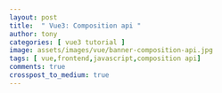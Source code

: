```yaml
---
layout: post
title:  " Vue3: Composition api "
author: tony
categories: [ vue3 tutorial ]
image: assets/images/vue/banner-composition-api.jpg
tags: [ vue,frontend,javascript,composition api]
comments: true
crosspost_to_medium: true
---
```

